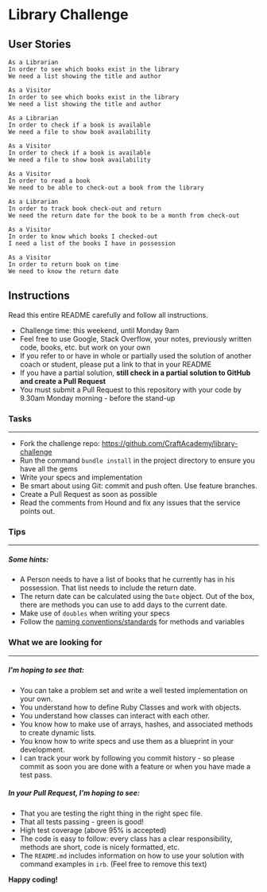<h1>Library Challenge</h1>

<h2>User Stories</h2>

```
As a Librarian
In order to see which books exist in the library 
We need a list showing the title and author 
```

```
As a Visitor 
In order to see which books exist in the library 
We need a list showing the title and author 
```

```
As a Librarian 
In order to check if a book is available
We need a file to show book availability
```

```
As a Visitor
In order to check if a book is available
We need a file to show book availability
```

```
As a Visitor
In order to read a book
We need to be able to check-out a book from the library
```

```
As a Librarian
In order to track book check-out and return
We need the return date for the book to be a month from check-out
```

```
As a Visitor 
In order to know which books I checked-out 
I need a list of the books I have in possession
```

```
As a Visitor
In order to return book on time
We need to know the return date
```


Instructions
-------
Read this entire README carefully and follow all instructions.

* Challenge time: this weekend, until Monday 9am
* Feel free to use Google, Stack Overflow, your notes, previously written code, books, etc. but work on your own
* If you refer to or have in whole or partially used the solution of another coach or student, please put a link to that in your README
* If you have a partial solution, **still check in a partial solution to GitHub and create a Pull Request**
* You must submit a Pull Request to this repository with your code by 9.30am Monday morning - before the stand-up


### Tasks
----

* Fork the challenge repo: https://github.com/CraftAcademy/library-challenge
* Run the command `bundle install` in the project directory to ensure you have all the gems
* Write your specs and implementation
* Be smart about using Git: commit and push often. Use feature branches.
* Create a Pull Request as soon as possible
* Read the comments from Hound and fix any issues that the service points out.

### Tips
----

##### Some hints:
  * A Person needs to have a list of books that he currently has in his possession. That list needs to include the return date.
  * The return date can be calculated using the `Date` object. Out of the box, there are methods you can use to add days to the current date.
  * Make use of `doubles` when writing your specs
  * Follow the [naming conventions/standards](https://craftacademy.gitbooks.io/coding-as-a-craft/content/extras/naming_standards.html) for methods and variables

### What we are looking for
----
##### I'm hoping to see that:
* You can take a problem set and write a well tested implementation on your own.
* You understand how to define Ruby Classes and work with objects.
* You understand how classes can interact with each other.
* You know how to make use of arrays, hashes, and associated methods to create dynamic lists.
* You know how to write specs and use them as a blueprint in your development.
* I can track your work by following you commit history - so please commit as soon you are done with a feature or when you have made a test pass.

##### In your Pull Request, I'm hoping to see:
* That you are testing the right thing in the right spec file.
* That all tests passing - green is good!
* High test coverage (above 95% is accepted)
* The code is easy to follow: every class has a clear responsibility, methods are short, code is nicely formatted, etc.
* The `README.md` includes information on how to use your solution with command examples in `irb`. (Feel free to remove this text)


**Happy coding!**
